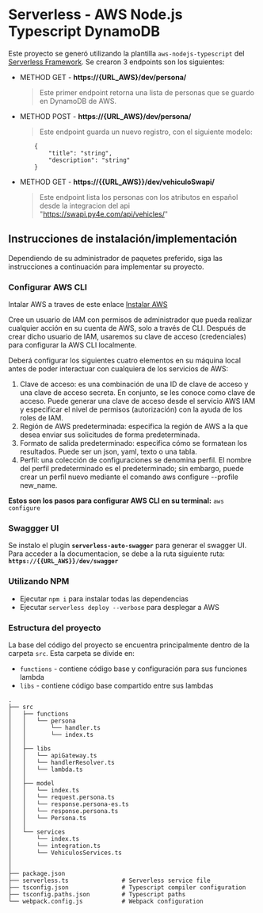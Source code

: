 # Serverless - AWS Node.js Typescript DynamoDB

Este proyecto se generó utilizando la plantilla `aws-nodejs-typescript` del [Serverless Framework](https://www.serverless.com/).
Se crearon 3 endpoints son los siguientes:
+ METHOD GET - **https://{URL_AWS}/dev/persona/**
    > Este primer endpoint retorna una lista de personas que se guardo en DynamoDB de AWS.

+ METHOD POST - **https://{URL_AWS}/dev/persona/**
    > Este endpoint guarda un nuevo registro, con el siguiente modelo:
    ~~~
        {
            "title": "string",
            "description": "string"
        }
    ~~~
+ METHOD GET - **https://{{URL_AWS}}/dev/vehiculoSwapi/**
    > Este endpoint lista los personas con los atributos en español desde la integracion del api "https://swapi.py4e.com/api/vehicles/"

## Instrucciones de instalación/implementación

Dependiendo de su administrador de paquetes preferido, siga las instrucciones a continuación para implementar su proyecto.

### Configurar AWS CLI
 Intalar AWS a traves de este enlace <a href="https://docs.aws.amazon.com/cli/latest/userguide/getting-started-install.html" target="_blank">Instalar AWS</a>

 Cree un usuario de IAM con permisos de administrador que pueda realizar cualquier acción en su cuenta de AWS, solo a través de CLI. Después de crear dicho usuario de IAM, usaremos su clave de acceso (credenciales) para configurar la AWS CLI localmente.

 Deberá configurar los siguientes cuatro elementos en su máquina local antes de poder interactuar con cualquiera de los servicios de AWS:
1. Clave de acceso: es una combinación de una ID de clave de acceso y una clave de acceso secreta. En conjunto, se les conoce como clave de acceso. Puede generar una clave de acceso desde el servicio AWS IAM y especificar el nivel de permisos (autorización) con la ayuda de los roles de IAM.
2. Región de AWS predeterminada: especifica la región de AWS a la que desea enviar sus solicitudes de forma predeterminada.
3. Formato de salida predeterminado: especifica cómo se formatean los resultados. Puede ser un json, yaml, texto o una tabla.
4. Perfil: una colección de configuraciones se denomina perfil. El nombre del perfil predeterminado es el predeterminado; sin embargo, puede crear un perfil nuevo mediante el comando aws configure --profile new_name.

**Estos son los pasos para configurar AWS CLI en su terminal:**
`aws configure`

###

### Swaggger UI

 Se instalo el plugin **`serverless-auto-swagger`** para generar el swagger UI.
 Para acceder a la documentacion, se debe a la ruta siguiente ruta: **`https://{{URL_AWS}}/dev/swagger`**

###

### Utilizando NPM

- Ejecutar `npm i` para instalar todas las dependencias
- Ejecutar `serverless deploy --verbose` para desplegar a AWS

###


### Estructura del proyecto

La base del código del proyecto se encuentra principalmente dentro de la carpeta `src`. Esta carpeta se divide en:

- `functions` - contiene código base y configuración para sus funciones lambda
- `libs` - contiene código base compartido entre sus lambdas

```
.
├── src
│   ├── functions               
│   │   └── persona
│   │       └── handler.ts     
│   │       └── index.ts  
│   │
│   ├── libs                  
│   │   └── apiGateway.ts       
│   │   └── handlerResolver.ts  
│   │   └── lambda.ts  
│   │    
│   ├── model                  
│   │   └── index.ts       
│   │   └── request.persona.ts  
│   │   └── response.persona-es.ts 
│   │   └── response.persona.ts
│   │   └── Persona.ts
│   │
│   └── services                  
│       └── index.ts       
│       └── integration.ts  
│       └── VehiculosServices.ts 
│
│
├── package.json
├── serverless.ts               # Serverless service file
├── tsconfig.json               # Typescript compiler configuration
├── tsconfig.paths.json         # Typescript paths
└── webpack.config.js           # Webpack configuration
```

